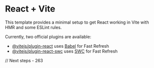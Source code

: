 # React + Vite

This template provides a minimal setup to get React working in Vite with HMR and some ESLint rules.

Currently, two official plugins are available:

- [@vitejs/plugin-react](https://github.com/vitejs/vite-plugin-react/blob/main/packages/plugin-react/README.md) uses [Babel](https://babeljs.io/) for Fast Refresh
- [@vitejs/plugin-react-swc](https://github.com/vitejs/vite-plugin-react-swc) uses [SWC](https://swc.rs/) for Fast Refresh

// Next steps - 263

<!-- Create middleware that attaches user details to the req.body that we can access acroos the entire app
DONE
 -->

 <!-- Protected routes on the backend, protected middleware DONE-->

 <!-- finish the userController backend DONE -->

<!--
    - Make the login to persist (refresh token else redirect to /landing)
 -->

<!-- Frontend router protected routes, if not logged in can only access register,login and landing -->

<!-- FInish landing page
    - Image with buses
    - Hero explaining whats the application about
    - Login/register button
 -->

 <!--  Verify token action (which gets invoked on the /user/very-email route - verify page) that goes to /verify-email and passes as data the token 
 and email that we can fromk the url using the query 
 
verifyToken - arguments that im expecting to get from the page it self, params


use an useEffect to invoke the verify tokenb action when the page loads.
if it is loading return a h2 loading or spinner
 If there is an error, return an h4 with a message
 everythjing is okay, return and h2 with account confirmed and LInk to the sign in page 
 -->

<!-- FInish Verify page, navigate away after verifying the link and display error if trying to reload the page after token was already verified -->

<!-- Once i go to the verify page, show account verifeid and button to log in -->

<!-- Landing page:
    - Bus logo
    - introduction of the website and what it was made for
    - what you can acomnplish with the page
    logo up left
    2 sections taking up to 60% of the page - left side the introduction,etc - right side big picture
    middle bottom section with the login/register button
-->

<!-- Git source control - axios, j query  - middleware
        - Helmet docs, cors, mongoSanitize, xss, ratelimiter
        - _redirect file for netifly
--


<!-- NEWS : only admins can create/post news
    - newsFedd will have a create news button which wil redirec to /createNews
    - in create news there will be a Form waiting for all the inputs to be filled:
       - Title , description , image/pdf ,
    Model will wait for the input + createdAt(timestamps), createdBy, will be tided to the user that created it.


    News will display on the feedPage as a card with just a title - short description and who created it- once they click the card will be redirected to that singleNewsPage which will contain a wider description with images/pdf/'S previews.

    I should first invoke the uploadImage endpoint in the form - upload image button, which will give me as a result the src of the image and thats what i pass on the create news along the other details.
 - -->
